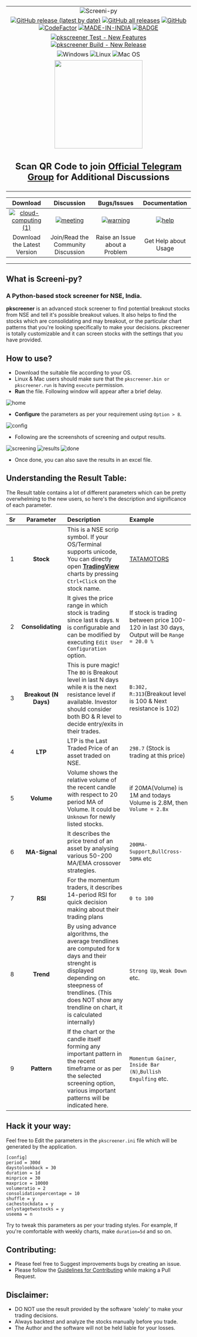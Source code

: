 | |
| :-: |
| ![Screeni-py](https://user-images.githubusercontent.com/6128978/217816268-74c40180-fc47-434d-938b-3639898ee3e0.png) |
| [![GitHub release (latest by date)](https://img.shields.io/github/v/release/pranjal-joshi/Screeni-py?style=for-the-badge)](https://github.com/pranjal-joshi/Screeni-py/releases/latest) [![GitHub all releases](https://img.shields.io/github/downloads/pranjal-joshi/Screeni-py/total?color=Green&label=Downloads&style=for-the-badge)](#) [![GitHub](https://img.shields.io/github/license/pranjal-joshi/Screeni-py?style=for-the-badge)](https://github.com/pranjal-joshi/Screeni-py/blob/main/LICENSE) [![CodeFactor](https://www.codefactor.io/repository/github/pranjal-joshi/screeni-py/badge?style=for-the-badge)](https://www.codefactor.io/repository/github/pranjal-joshi/screeni-py) [![MADE-IN-INDIA](https://img.shields.io/badge/MADE%20WITH%20%E2%9D%A4%20IN-INDIA-orange?style=for-the-badge)](https://en.wikipedia.org/wiki/India) [![BADGE](https://img.shields.io/badge/PULL%20REQUEST-GUIDELINES-red?style=for-the-badge)](https://github.com/pranjal-joshi/Screeni-py/blob/new-features/CONTRIBUTING.md) |
| [![pkscreener Test - New Features](https://github.com/pranjal-joshi/Screeni-py/actions/workflows/workflow-test.yml/badge.svg?branch=new-features)](https://github.com/pranjal-joshi/Screeni-py/actions/workflows/workflow-test.yml) [![pkscreener Build - New Release](https://github.com/pranjal-joshi/Screeni-py/actions/workflows/workflow-build-matrix.yml/badge.svg)](https://github.com/pranjal-joshi/Screeni-py/actions/workflows/workflow-build-matrix.yml) |
| ![Windows](https://img.shields.io/badge/Windows-0078D6?style=for-the-badge&logo=windows&logoColor=white) ![Linux](https://img.shields.io/badge/Linux-FCC624?style=for-the-badge&logo=linux&logoColor=black) ![Mac OS](https://img.shields.io/badge/mac%20os-D3D3D3?style=for-the-badge&logo=apple&logoColor=000000) |
| <img width="240" src="https://user-images.githubusercontent.com/6128978/217814499-7934edf6-fcc3-46d7-887e-7757c94e1632.png"><h2>Scan QR Code to join [Official Telegram Group](https://t.me/+0Tzy08mR0do0MzNl) for Additional Discussions</h2> |

| **Download** | **Discussion** | **Bugs/Issues** | **Documentation** |
| :---: | :---: | :---: | :---: |
| [![cloud-computing (1)](https://user-images.githubusercontent.com/6128978/149935359-ca0a7155-d1e3-4e47-98e8-67f879e707e7.png)](https://github.com/pranjal-joshi/Screeni-py/releases/latest) | [![meeting](https://user-images.githubusercontent.com/6128978/149935812-31266023-cc5b-4c98-a416-1d4cf8800c0c.png)](https://github.com/pranjal-joshi/Screeni-py/discussions) | [![warning](https://user-images.githubusercontent.com/6128978/149936142-04d7cf1c-5bc5-45c1-a8e4-015454a2de48.png)](https://github.com/pranjal-joshi/Screeni-py/issues?q=is%3Aissue) | [![help](https://user-images.githubusercontent.com/6128978/149937331-5ee5c00a-748d-4fbf-a9f9-e2273480d8a2.png)](https://github.com/pranjal-joshi/Screeni-py/blob/main/README.md#what-is-screeni-py) |
| Download the Latest Version | Join/Read the Community Discussion | Raise an Issue about a Problem | Get Help about Usage |

<!-- ## [**Click to Download the Latest Version**](https://github.com/pranjal-joshi/Screeni-py/releases/latest) -->

---

## What is Screeni-py?

### A Python-based stock screener for NSE, India.

**pkscreener** is an advanced stock screener to find potential breakout stocks from NSE and tell it's possible breakout values. It also helps to find the stocks which are consolidating and may breakout, or the particular chart patterns that you're looking specifically to make your decisions.
pkscreener is totally customizable and it can screen stocks with the settings that you have provided.

## How to use?
* Download the suitable file according to your OS.
* Linux & Mac users should make sure that the `pkscreener.bin or pkscreener.run` is having `execute` permission.
* **Run** the file. Following window will appear after a brief delay.

![home](https://raw.githubusercontent.com/pranjal-joshi/Screeni-py/new-features/screenshots/screenipy_demo.gif)

* **Configure** the parameters as per your requirement using `Option > 8`.

![config](https://raw.githubusercontent.com/pranjal-joshi/Screeni-py/new-features/screenshots/config.png)

* Following are the screenshots of screening and output results.

![screening](https://raw.githubusercontent.com/pranjal-joshi/Screeni-py/new-features/screenshots/screening.png)
![results](https://raw.githubusercontent.com/pranjal-joshi/Screeni-py/new-features/screenshots/results.png)
![done](https://raw.githubusercontent.com/pranjal-joshi/Screeni-py/new-features/screenshots/done.png)

* Once done, you can also save the results in an excel file.

## Understanding the Result Table:

The Result table contains a lot of different parameters which can be pretty overwhelming to the new users, so here's the description and significance of each parameter.

| Sr | Parameter | Description | Example |
|:---:|:---:|:---|:---|
|1|**Stock**|This is a NSE scrip symbol. If your OS/Terminal supports unicode, You can directly open **[TradingView](https://in.tradingview.com/)** charts by pressing `Ctrl+Click` on the stock name.|[TATAMOTORS](https://in.tradingview.com/chart?symbol=NSE%3ATATAMOTORS)|
|2|**Consolidating**|It gives the price range in which stock is trading since last `N` days. `N` is configurable and can be modified by executing `Edit User Configuration` option.|If stock is trading between price 100-120 in last 30 days, Output will be `Range = 20.0 %`|
|3|**Breakout (N Days)**|This is pure magic! The `BO` is Breakout level in last N days while `R` is the next resistance level if available. Investor should consider both BO & R level to decide entry/exits in their trades.|`B:302, R:313`(Breakout level is 100 & Next resistance is 102)|
|4|**LTP**|LTP is the Last Traded Price of an asset traded on NSE.|`298.7` (Stock is trading at this price)|
|5|**Volume**|Volume shows the relative volume of the recent candle with respect to 20 period MA of Volume. It could be `Unknown` for newly listed stocks.|if 20MA(Volume) is 1M and todays Volume is 2.8M, then `Volume = 2.8x`|
|6|**MA-Signal**|It describes the price trend of an asset by analysing various 50-200 MA/EMA crossover strategies.|`200MA-Support`,`BullCross-50MA` etc|
|7|**RSI**|For the momentum traders, it describes 14-period RSI for quick decision making about their trading plans|`0 to 100`|
|8|**Trend**|By using advance algorithms, the average trendlines are computed for `N` days and their strenght is displayed depending on steepness of trendlines. (This does NOT show any trendline on chart, it is calculated internally)|`Strong Up`, `Weak Down` etc.|
|9|**Pattern**|If the chart or the candle itself forming any important pattern in the recent timeframe or as per the selected screening option, various important patterns will be indicated here.|`Momentum Gainer`, `Inside Bar (N)`,`Bullish Engulfing` etc.|

## Hack it your way:
Feel free to Edit the parameters in the `pkscreener.ini` file which will be generated by the application.
```
[config]
period = 300d
daystolookback = 30
duration = 1d
minprice = 30
maxprice = 10000
volumeratio = 2
consolidationpercentage = 10
shuffle = y
cachestockdata = y
onlystagetwostocks = y
useema = n
```
Try to tweak this parameters as per your trading styles. For example, If you're comfortable with weekly charts, make `duration=5d` and so on.

## Contributing:
* Please feel free to Suggest improvements bugs by creating an issue.
* Please follow the [Guidelines for Contributing](https://github.com/pranjal-joshi/Screeni-py/blob/new-features/CONTRIBUTING.md) while making a Pull Request.

## Disclaimer:
* DO NOT use the result provided by the software 'solely' to make your trading decisions.
* Always backtest and analyze the stocks manually before you trade.
* The Author and the software will not be held liable for your losses.
